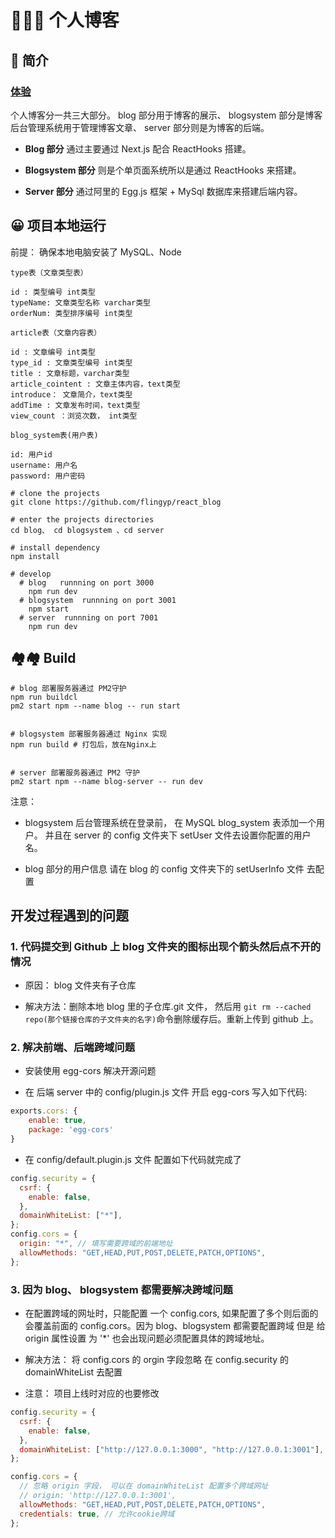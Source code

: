# 🚀🚀🚀 个人博客

## 🧑 简介

### [体验](http://114.55.102.231:81/)

个人博客分一共三大部分。 blog 部分用于博客的展示、 blogsystem 部分是博客后台管理系统用于管理博客文章、 server 部分则是为博客的后端。

- **Blog 部分** 通过主要通过 Next.js 配合 ReactHooks 搭建。

- **Blogsystem 部分** 则是个单页面系统所以是通过 ReactHooks 来搭建。

- **Server 部分** 通过阿里的 Egg.js 框架 + MySql 数据库来搭建后端内容。

## 😀 项目本地运行

前提： 确保本地电脑安装了 MySQL、Node

```mysql
type表（文章类型表）

id : 类型编号 int类型
typeName: 文章类型名称 varchar类型
orderNum: 类型排序编号 int类型

article表（文章内容表）

id : 文章编号 int类型
type_id : 文章类型编号 int类型
title : 文章标题，varchar类型
article_cointent : 文章主体内容，text类型
introduce： 文章简介，text类型
addTime : 文章发布时间，text类型
view_count ：浏览次数， int类型

blog_system表(用户表)

id: 用户id
username: 用户名
password: 用户密码
```

```shell
# clone the projects
git clone https://github.com/flingyp/react_blog

# enter the projects directories
cd blog、 cd blogsystem 、cd server

# install dependency
npm install

# develop
  # blog   runnning on port 3000
    npm run dev
  # blogsystem  runnning on port 3001
    npm start
  # server  runnning on port 7001
    npm run dev
```

## 🏘️🏘️ Build

```shell
# blog 部署服务器通过 PM2守护
npm run buildcl
pm2 start npm --name blog -- run start


# blogsystem 部署服务器通过 Nginx 实现
npm run build # 打包后，放在Nginx上


# server 部署服务器通过 PM2 守护
pm2 start npm --name blog-server -- run dev
```

注意：

- blogsystem 后台管理系统在登录前， 在 MySQL blog_system 表添加一个用户。 并且在 server 的 config 文件夹下 setUser 文件去设置你配置的用户名。

- blog 部分的用户信息 请在 blog 的 config 文件夹下的 setUserInfo 文件 去配置

## 开发过程遇到的问题

### 1. 代码提交到 Github 上 blog 文件夹的图标出现个箭头然后点不开的情况

- 原因： blog 文件夹有子仓库

- 解决方法：删除本地 blog 里的子仓库.git 文件， 然后用 `git rm --cached repo(那个链接仓库的子文件夹的名字)`命令删除缓存后。重新上传到 github 上。

### 2. 解决前端、后端跨域问题

- 安装使用 egg-cors 解决开源问题

- 在 后端 server 中的 config/plugin.js 文件 开启 egg-cors 写入如下代码:

```js
exports.cors: {
    enable: true,
    package: 'egg-cors'
}
```

- 在 config/default.plugin.js 文件 配置如下代码就完成了

```js
config.security = {
  csrf: {
    enable: false,
  },
  domainWhiteList: ["*"],
};
config.cors = {
  origin: "*", // 填写需要跨域的前端地址
  allowMethods: "GET,HEAD,PUT,POST,DELETE,PATCH,OPTIONS",
};
```

### 3. 因为 blog、 blogsystem 都需要解决跨域问题

- 在配置跨域的网址时，只能配置 一个 config.cors, 如果配置了多个则后面的会覆盖前面的 config.cors。因为 blog、blogsystem 都需要配置跨域 但是 给 origin 属性设置 为 '\*' 也会出现问题必须配置具体的跨域地址。

- 解决方法： 将 config.cors 的 orgin 字段忽略 在 config.security 的 domainWhiteList 去配置

- 注意： 项目上线时对应的也要修改

```js
config.security = {
  csrf: {
    enable: false,
  },
  domainWhiteList: ["http://127.0.0.1:3000", "http://127.0.0.1:3001"],
};

config.cors = {
  // 忽略 origin 字段， 可以在 domainWhiteList 配置多个跨域网址
  // origin: 'http://127.0.0.1:3001',
  allowMethods: "GET,HEAD,PUT,POST,DELETE,PATCH,OPTIONS",
  credentials: true, // 允许cookie跨域
};
```
